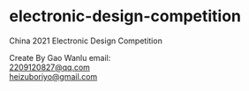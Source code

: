 # electronic-design-competition
China 2021 Electronic Design Competition  

Create By Gao Wanlu 
email:  
    2209120827@qq.com  
    heizuboriyo@gmail.com  
